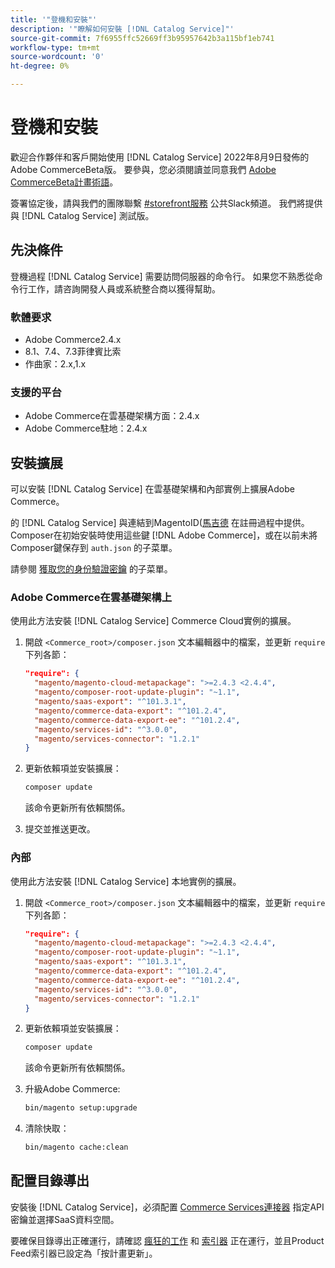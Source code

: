 ```yaml
---
title: '"登機和安裝"'
description: '"瞭解如何安裝 [!DNL Catalog Service]"'
source-git-commit: 7f6955ffc52669ff3b95957642b3a115bf1eb741
workflow-type: tm+mt
source-wordcount: '0'
ht-degree: 0%

---
```



# 登機和安裝

歡迎合作夥伴和客戶開始使用 [!DNL Catalog Service] 2022年8月9日發佈的Adobe CommerceBeta版。 要參與，您必須閱讀並同意我們 [Adobe CommerceBeta計畫術語](https://experiencecloudpanel.adobe.com/h/s/6eGskQlHvLSHztsNmKCWMy)。

簽署協定後，請與我們的團隊聯繫 [#storefront服務](https://magentocommeng.slack.com/archives/C03HVPG8RS4) 公共Slack頻道。 我們將提供與 [!DNL Catalog Service] 測試版。

## 先決條件

登機過程 [!DNL Catalog Service] 需要訪問伺服器的命令行。 如果您不熟悉從命令行工作，請咨詢開發人員或系統整合商以獲得幫助。

### 軟體要求

- Adobe Commerce2.4.x
- 8.1、7.4、7.3菲律賓比索
- 作曲家：2.x,1.x

### 支援的平台

- Adobe Commerce在雲基礎架構方面：2.4.x
- Adobe Commerce駐地：2.4.x

## 安裝擴展

可以安裝 [!DNL Catalog Service] 在雲基礎架構和內部實例上擴展Adobe Commerce。

的 [!DNL Catalog Service] 與連結到MagentoID([馬吉德](https://developer.adobe.com/commerce/marketplace/guides/sellers/profile-personal/#field-descriptions) 在註冊過程中提供。 Composer在初始安裝時使用這些鍵 [!DNL Adobe Commerce]，或在以前未將Composer鍵保存到 `auth.json` 的子菜單。

請參閱 [獲取您的身份驗證密鑰](https://devdocs.magento.com/guides/v2.4/install-gde/prereq/connect-auth.html) 的子菜單。

### Adobe Commerce在雲基礎架構上

使用此方法安裝 [!DNL Catalog Service] Commerce Cloud實例的擴展。

1. 開啟 `<Commerce_root>/composer.json` 文本編輯器中的檔案，並更新 `require` 下列各節：

   ```json
   "require": {
     "magento/magento-cloud-metapackage": ">=2.4.3 <2.4.4",
     "magento/composer-root-update-plugin": "~1.1",
     "magento/saas-export": "^101.3.1",
     "magento/commerce-data-export": "^101.2.4",    
     "magento/commerce-data-export-ee": "^101.2.4",
     "magento/services-id": "^3.0.0",
     "magento/services-connector": "1.2.1"
   }
   ```

   <!-- What if the customer already has other services installed, and some of these lines are already present? Do they need to delete the duplications? What if the version numbers are different? -->

1. 更新依賴項並安裝擴展：

   ```bash
   composer update
   ```

   該命令更新所有依賴關係。

1. 提交並推送更改。

### 內部

使用此方法安裝 [!DNL Catalog Service] 本地實例的擴展。

1. 開啟 `<Commerce_root>/composer.json` 文本編輯器中的檔案，並更新 `require` 下列各節：

   ```json
   "require": {
     "magento/magento-cloud-metapackage": ">=2.4.3 <2.4.4",
     "magento/composer-root-update-plugin": "~1.1",
     "magento/saas-export": "^101.3.1",
     "magento/commerce-data-export": "^101.2.4",    
     "magento/commerce-data-export-ee": "^101.2.4",
     "magento/services-id": "^3.0.0",
     "magento/services-connector": "1.2.1"
   }
   ```

1. 更新依賴項並安裝擴展：

   ```bash
   composer update
   ```

   該命令更新所有依賴關係。

1. 升級Adobe Commerce:

   ```bash
   bin/magento setup:upgrade
   ```

1. 清除快取：

   ```bash
   bin/magento cache:clean
   ```

## 配置目錄導出

安裝後 [!DNL Catalog Service]，必須配置 [Commerce Services連接器](../landing/saas.md) 指定API密鑰並選擇SaaS資料空間。

要確保目錄導出正確運行，請確認 [瘋狂的工作](https://experienceleague.adobe.com/docs/commerce-operations/configuration-guide/cli/configure-cron-jobs.html) 和 [索引器](https://experienceleague.adobe.com/docs/commerce-operations/configuration-guide/cli/manage-indexers.html) 正在運行，並且Product Feed索引器已設定為「按計畫更新」。
